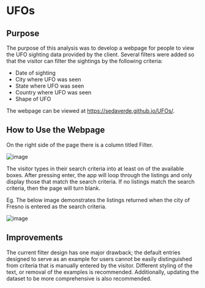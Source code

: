 # UFOs

## Purpose
The purpose of this analysis was to develop a webpage for people to view the UFO sighting data provided by the client. Several filters were added so that the visitor can filter the sightings by the following criteria:
- Date of sighting
- City where UFO was seen
- State where UFO was seen
- Country where UFO was seen
- Shape of UFO

The webpage can be viewed at https://sedaverde.github.io/UFOs/.

## How to Use the Webpage
On the right side of the page there is a column titled Filter. 

![image](https://user-images.githubusercontent.com/90329647/164355159-b21686c7-8d52-4a68-b99f-004badfed8cf.png)

The visitor types in their search criteria into at least on of the available boxes. After pressing enter, the app will loop through the listings and only display those that match the search criteria. If no listings match the search criteria, then the page will turn blank.

Eg. The below image demonstrates the listings returned when the city of Fresno is entered as the search criteria.

![image](https://user-images.githubusercontent.com/90329647/164355276-eb47f537-3c9e-409b-9575-d6195cec10be.png)

## Improvements
The current filter design has one major drawback; the default entries designed to serve as an example for users cannot be easily distinguished from criteria that is manually entered by the visitor. Different styling of the text, or removal of the examples is recommended. Additionally, updating the dataset to be more comprehensive is also recommended.
